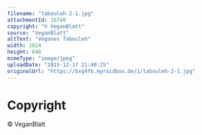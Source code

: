```yaml
---
filename: "tabouleh-2-1.jpg"
attachmentId: 16748
copyright: "© VeganBlatt"
source: "VeganBlatt"
altText: "Veganes Tabouleh"
width: 1024
height: 640
mimeType: "image/jpeg"
uploadDate: "2015-12-17 21:40:25"
originalUrl: "https://bxq4fb.myraidbox.de/i/tabouleh-2-1.jpg"
---
```


# Copyright

© VeganBlatt
